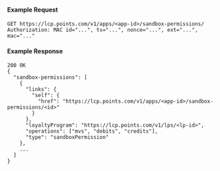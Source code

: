 #### Example Request

    GET https://lcp.points.com/v1/apps/<app-id>/sandbox-permissions/
    Authorization: MAC id="...", ts="...", nonce="...", ext="...", mac="..."

#### Example Response

    200 OK
    {
      "sandbox-permissions": [
        {
          "links": {
            "self": {
              "href": "https://lcp.points.com/v1/apps/<app-id>/sandbox-permissions/<id>"
            }
          },
          "loyaltyProgram": "https://lcp.points.com/v1/lps/<lp-id>",
          "operations": ["mvs", "debits", "credits"],
          "type": "sandboxPermission"
        },
        ...
      ]
    }


